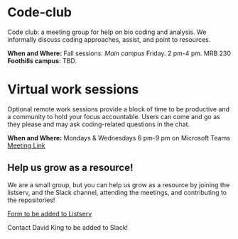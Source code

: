 # Code-club
Code club: a meeting group for help on bio coding and analysis. We informally discuss coding approaches, assist, and point to resources.

**When and Where:**  Fall sessions: *Main campus* Friday. 2 pm-4 pm. MRB 230  **Foothills campus**: TBD.

# Virtual work sessions
Optional remote work sessions provide a block of time to be productive and a community to hold your focus accountable. Users can come and go as they please and may ask coding-related questions in the chat.

**When and Where:** 
Mondays & Wednesdays 6 pm-9 pm on Microsoft Teams
[Meeting Link](https://teams.microsoft.com/meet/269247852761?p=GzIVeoY9D58UV9YaoL)

## Help us grow as a resource!
 
We are a small group, but you can help us grow as a resource by joining the listserv, and the Slack channel, attending the meetings, and contributing to the repositories!

[Form to be added to Listserv](https://lists.colostate.edu/cgi-bin/mailman/listinfo/cmb-code-club)

Contact David King to be added to Slack!




